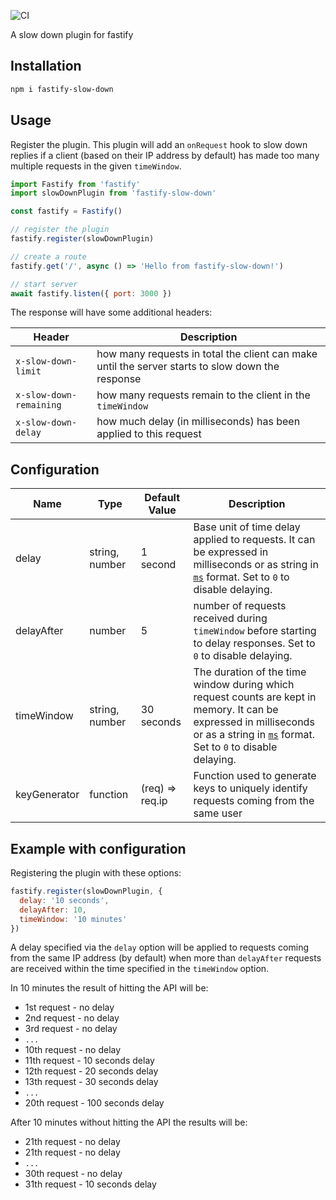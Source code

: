 ![CI](https://github.com/nearform/bench-template/actions/workflows/ci.yml/badge.svg?event=push)

A slow down plugin for fastify

## Installation

```bash
npm i fastify-slow-down
```

## Usage

Register the plugin.
This plugin will add an `onRequest` hook to slow down replies if a client (based on their IP address by default) has made too many multiple requests in the given `timeWindow`.

```js
import Fastify from 'fastify'
import slowDownPlugin from 'fastify-slow-down'

const fastify = Fastify()

// register the plugin
fastify.register(slowDownPlugin)

// create a route
fastify.get('/', async () => 'Hello from fastify-slow-down!')

// start server
await fastify.listen({ port: 3000 })
```

The response will have some additional headers:

| Header | Description |
|--------|-------------|
| `x-slow-down-limit` | how many requests in total the client can make until the server starts to slow down the response
| `x-slow-down-remaining` | how many requests remain to the client in the `timeWindow`
|`x-slow-down-delay` | how much delay (in milliseconds) has been applied to this request


## Configuration

| Name | Type | Default Value | Description |
|------|------|---------------|-------------|
| delay | string, number | 1 second | Base unit of time delay applied to requests. It can be expressed in milliseconds or as string in [`ms`](https://github.com/zeit/ms) format. Set to `0` to disable delaying. |
| delayAfter | number | 5 | number of requests received during `timeWindow` before starting to delay responses. Set to `0` to disable delaying. |
| timeWindow | string, number | 30 seconds | The duration of the time window during which request counts are kept in memory. It can be expressed in milliseconds or as a string in [`ms`](https://github.com/zeit/ms) format. Set to `0` to disable delaying. |
| keyGenerator | function | (req) => req.ip | Function used to generate keys to uniquely identify requests coming from the same user

## Example with configuration

Registering the plugin with these options:
```js
fastify.register(slowDownPlugin, { 
  delay: '10 seconds',
  delayAfter: 10,
  timeWindow: '10 minutes'
})
```

A delay specified via the `delay` option will be applied to requests coming from the same IP address (by default) when more than `delayAfter` requests are received within the time specified in the `timeWindow` option.

In 10 minutes the result of hitting the API will be: 

* 1st request - no delay
* 2nd request - no delay
* 3rd request - no delay
* ```...```
* 10th request - no delay
* 11th request - 10 seconds delay
* 12th request - 20 seconds delay
* 13th request - 30 seconds delay
* ```...```
* 20th request - 100 seconds delay

After 10 minutes without hitting the API the results will be: 

* 21th request - no delay
* 21th request - no delay
* ```...```
* 30th request - no delay
* 31th request - 10 seconds delay
